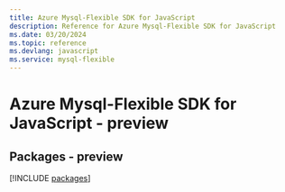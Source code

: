 ```yaml
---
title: Azure Mysql-Flexible SDK for JavaScript
description: Reference for Azure Mysql-Flexible SDK for JavaScript
ms.date: 03/20/2024
ms.topic: reference
ms.devlang: javascript
ms.service: mysql-flexible
---
```

# Azure Mysql-Flexible SDK for JavaScript - preview
## Packages - preview
[!INCLUDE [packages](mysql-flexible-index.md)]